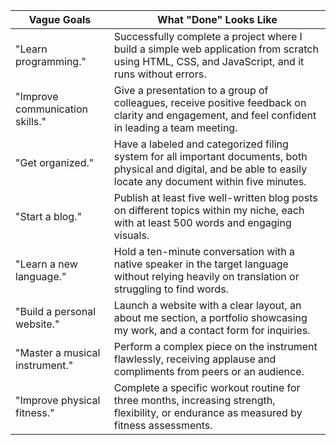| Vague Goals               | What "Done" Looks Like                                                                        |
|---------------------------|--------------------------------------------------------------------------------------------|
| "Learn programming."     | Successfully complete a project where I build a simple web application from scratch using HTML, CSS, and JavaScript, and it runs without errors. |
| "Improve communication skills."  | Give a presentation to a group of colleagues, receive positive feedback on clarity and engagement, and feel confident in leading a team meeting. |
| "Get organized."       | Have a labeled and categorized filing system for all important documents, both physical and digital, and be able to easily locate any document within five minutes. |
| "Start a blog."        | Publish at least five well-written blog posts on different topics within my niche, each with at least 500 words and engaging visuals. |
| "Learn a new language." | Hold a ten-minute conversation with a native speaker in the target language without relying heavily on translation or struggling to find words. |
| "Build a personal website." | Launch a website with a clear layout, an about me section, a portfolio showcasing my work, and a contact form for inquiries. |
| "Master a musical instrument." | Perform a complex piece on the instrument flawlessly, receiving applause and compliments from peers or an audience. |
| "Improve physical fitness."   | Complete a specific workout routine for three months, increasing strength, flexibility, or endurance as measured by fitness assessments. |
